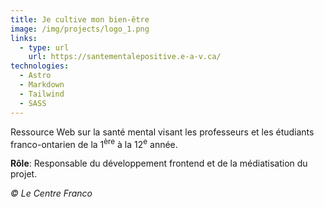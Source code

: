 ```yaml
---
title: Je cultive mon bien-être
image: /img/projects/logo_1.png
links:
  - type: url
    url: https://santementalepositive.e-a-v.ca/
technologies:
  - Astro
  - Markdown
  - Tailwind
  - SASS
---
```

Ressource Web sur la santé mental visant les professeurs et les étudiants franco-ontarien de la 1<sup>ère</sup> à la 12<sup>e</sup> année. 

**Rôle**: Responsable du développement frontend et de la médiatisation du projet.

*© Le Centre Franco*
